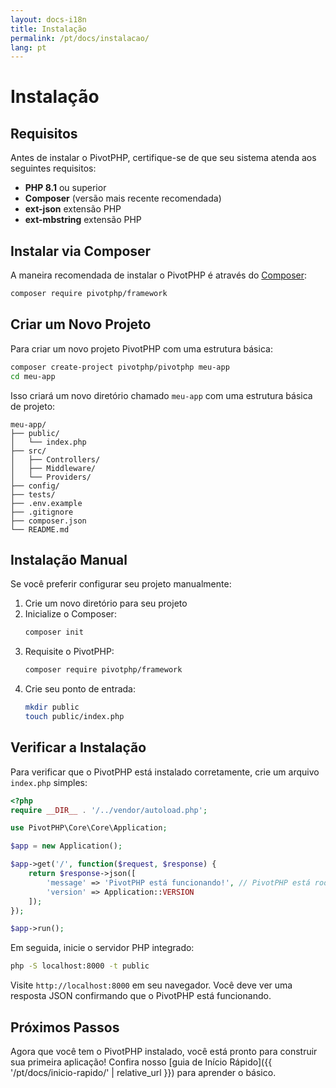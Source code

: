 ```yaml
---
layout: docs-i18n
title: Instalação
permalink: /pt/docs/instalacao/
lang: pt
---
```


# Instalação

## Requisitos

Antes de instalar o PivotPHP, certifique-se de que seu sistema atenda aos seguintes requisitos:

- **PHP 8.1** ou superior
- **Composer** (versão mais recente recomendada)
- **ext-json** extensão PHP
- **ext-mbstring** extensão PHP

## Instalar via Composer

A maneira recomendada de instalar o PivotPHP é através do [Composer](https://getcomposer.org/):

```bash
composer require pivotphp/framework
```

## Criar um Novo Projeto

Para criar um novo projeto PivotPHP com uma estrutura básica:

```bash
composer create-project pivotphp/pivotphp meu-app
cd meu-app
```

Isso criará um novo diretório chamado `meu-app` com uma estrutura básica de projeto:

```
meu-app/
├── public/
│   └── index.php
├── src/
│   ├── Controllers/
│   ├── Middleware/
│   └── Providers/
├── config/
├── tests/
├── .env.example
├── .gitignore
├── composer.json
└── README.md
```

## Instalação Manual

Se você preferir configurar seu projeto manualmente:

1. Crie um novo diretório para seu projeto
2. Inicialize o Composer:
   ```bash
   composer init
   ```
3. Requisite o PivotPHP:
   ```bash
   composer require pivotphp/framework
   ```
4. Crie seu ponto de entrada:
   ```bash
   mkdir public
   touch public/index.php
   ```

## Verificar a Instalação

Para verificar que o PivotPHP está instalado corretamente, crie um arquivo `index.php` simples:

```php
<?php
require __DIR__ . '/../vendor/autoload.php';

use PivotPHP\Core\Core\Application;

$app = new Application();

$app->get('/', function($request, $response) {
    return $response->json([
        'message' => 'PivotPHP está funcionando!', // PivotPHP está rodando!
        'version' => Application::VERSION
    ]);
});

$app->run();
```

Em seguida, inicie o servidor PHP integrado:

```bash
php -S localhost:8000 -t public
```

Visite `http://localhost:8000` em seu navegador. Você deve ver uma resposta JSON confirmando que o PivotPHP está funcionando.

## Próximos Passos

Agora que você tem o PivotPHP instalado, você está pronto para construir sua primeira aplicação! Confira nosso [guia de Início Rápido]({{ '/pt/docs/inicio-rapido/' | relative_url }}) para aprender o básico.
